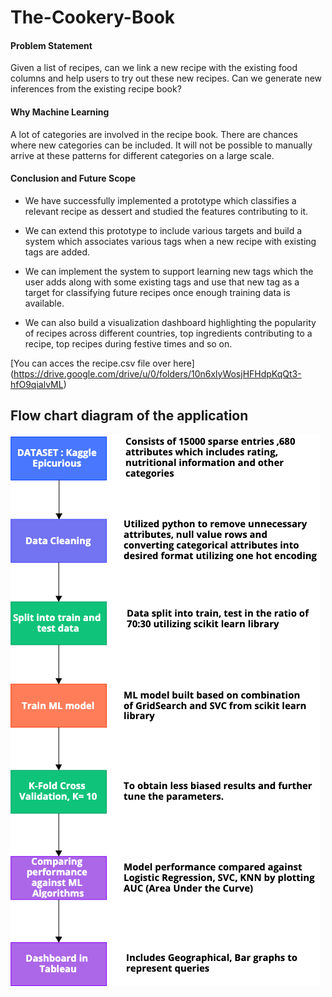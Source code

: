 # The-Cookery-Book


#### Problem Statement
Given a list of recipes, can we link a new recipe with the existing food columns and help users to try out these new recipes. Can we generate new inferences from the existing recipe book?

#### Why Machine Learning
A lot of categories are involved in the recipe book. There are chances where new categories can be included. It will not be possible to manually arrive at these patterns for different categories on a large scale.

#### Conclusion and Future Scope
* We have successfully implemented a prototype which classifies a relevant recipe as dessert and studied the features contributing to it.

* We can extend this prototype to include various targets and build a system which associates various tags when a new recipe with existing tags are added. 

* We can implement the system to support learning new tags which the user adds along with some existing tags and use that new tag as a target for classifying future recipes once enough training data is available. 

* We can also build a visualization dashboard highlighting the popularity of recipes across different countries, top ingredients contributing to a recipe, top recipes during festive times and so on. 

[You can acces the recipe.csv file over here] (https://drive.google.com/drive/u/0/folders/10n6xlyWosjHFHdpKqQt3-hfO9qialvML)

## Flow chart diagram of the application
![This is an image](ML_Flow_Chart.png)
